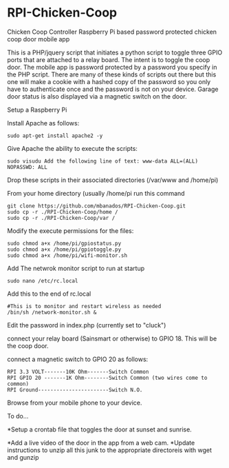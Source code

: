 # RPI-Chicken-Coop
Chicken Coop Controller
Raspberry Pi based password protected chicken coop door mobile app

This is a PHP/jquery script that initiates a python script to toggle three GPIO ports that are attached to a relay board. The intent is to toggle the coop door. The mobile app is password protected by a password you specify in the PHP script. There are many of these kinds of scripts out there but this one will make a cookie with a hashed copy of the password so you only have to authenticate once and the password is not on your device. Garage door status is also displayed via a magnetic switch on the door.

Setup a Raspberry Pi

Install Apache as follows: 

	sudo apt-get install apache2 -y

Give Apache the ability to execute the scripts: 

	sudo visudu Add the following line of text: www-data ALL=(ALL) NOPASSWD: ALL

Drop these scripts in their associated directories (/var/www and /home/pi)

From your home directory (usually /home/pi run this command

	git clone https://github.com/mbanados/RPI-Chicken-Coop.git
	sudo cp -r ./RPI-Chicken-Coop/home /	
	sudo cp -r ./RPI-Chicken-Coop/var /
	
	


Modify the execute permissions for the files:

	sudo chmod a+x /home/pi/gpiostatus.py
	sudo chmod a+x /home/pi/gpiotoggle.py
	sudo chmod a+x /home/pi/wifi-monitor.sh


Add The netwrok monitor script to run at startup

	sudo nano /etc/rc.local
	
Add this to the end of rc.local

	#This is to monitor and restart wireless as needed
	/bin/sh /network-monitor.sh &




Edit the password in index.php (currently set to "cluck")

connect your relay board (Sainsmart or otherwise) to GPIO 18. This will be the coop door. 

connect a magnetic switch to GPIO 20 as follows: 

	RPI 3.3 VOLT-------10K Ohm-------Switch Common                                            
	RPI GPIO 20 -------1K Ohm--------Switch Common (two wires come to common)  
	RPI Ground-----------------------Switch N.O.


Browse from your mobile phone to your device.

To do...

*Setup a crontab file that toggles the door at sunset and sunrise.

*Add a live video of the door in the app from a web cam.
*Update instructions to unzip all this junk to the appropriate directoreis with wget and gunzip
